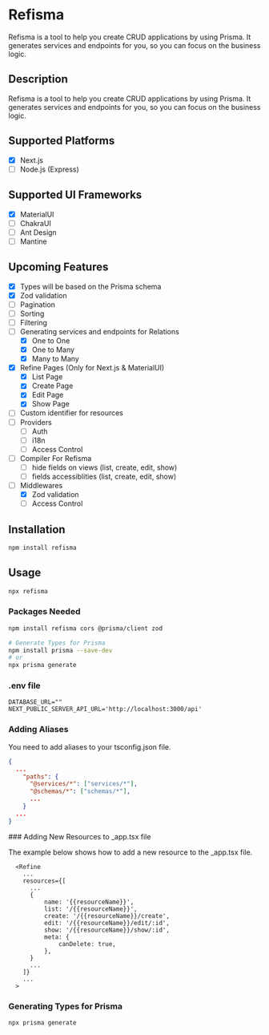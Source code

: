 # Refisma

Refisma is a tool to help you create CRUD applications by using Prisma. It generates services and endpoints for you, so you can focus on the business logic.

## Description

Refisma is a tool to help you create CRUD applications by using Prisma. It generates services and endpoints for you, so you can focus on the business logic.


## Supported Platforms

- [x] Next.js
- [ ] Node.js (Express)

## Supported UI Frameworks
- [x] MaterialUI
- [ ] ChakraUI
- [ ] Ant Design
- [ ] Mantine

## Upcoming Features

- [x] Types will be based on the Prisma schema
- [x] Zod validation
- [ ] Pagination
- [ ] Sorting
- [ ] Filtering
- [ ] Generating services and endpoints for Relations
  - [x] One to One
  - [x] One to Many
  - [x] Many to Many
- [x] Refine Pages (Only for Next.js & MaterialUI)
  - [x] List Page
  - [x] Create Page
  - [x] Edit Page
  - [x] Show Page
- [ ] Custom identifier for resources
- [ ] Providers
  - [ ] Auth
  - [ ] i18n
  - [ ] Access Control
- [ ] Compiler For Refisma
  - [ ] hide fields on views (list, create, edit, show)
  - [ ] fields accessiblities (list, create, edit, show)
- [ ] Middlewares
  - [x] Zod validation
  - [ ] Access Control

## Installation

```bash
npm install refisma
```

## Usage

```bash
npx refisma
```

### Packages Needed

```bash
npm install refisma cors @prisma/client zod

# Generate Types for Prisma 
npm install prisma --save-dev 
# or
npx prisma generate
```

### .env file

```
DATABASE_URL=""
NEXT_PUBLIC_SERVER_API_URL='http://localhost:3000/api'
```

### Adding Aliases

You need to add aliases to your tsconfig.json file.

```json
{
  ...
    "paths": {
      "@services/*": ["services/*"],
      "@schemas/*": ["schemas/*"],
      ...
    }
  ...
}
```

### Adding New Resources to _app.tsx file

The example below shows how to add a new resource to the _app.tsx file.


```tsx
  <Refine
    ...
    resources={[
      ...
      {
          name: '{{resourceName}}',
          list: '/{{resourceName}}',
          create: '/{{resourceName}}/create',
          edit: '/{{resourceName}}/edit/:id',
          show: '/{{resourceName}}/show/:id',
          meta: {
              canDelete: true,
          },
      }
      ...
    ]}
    ...
  >
```

### Generating Types for Prisma

```bash
npx prisma generate
```